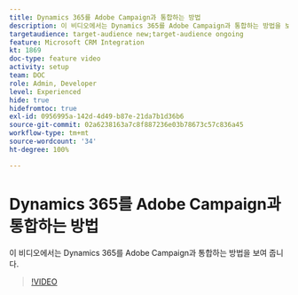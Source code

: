 ```yaml
---
title: Dynamics 365를 Adobe Campaign과 통합하는 방법
description: 이 비디오에서는 Dynamics 365를 Adobe Campaign과 통합하는 방법을 보여 줍니다.
targetaudience: target-audience new;target-audience ongoing
feature: Microsoft CRM Integration
kt: 1869
doc-type: feature video
activity: setup
team: DOC
role: Admin, Developer
level: Experienced
hide: true
hidefromtoc: true
exl-id: 0956995a-142d-4d49-b87e-21da7b1d36b6
source-git-commit: 02a6238163a7c8f887236e03b78673c57c836a45
workflow-type: tm+mt
source-wordcount: '34'
ht-degree: 100%

---
```


# Dynamics 365를 Adobe Campaign과 통합하는 방법

이 비디오에서는 Dynamics 365를 Adobe Campaign과 통합하는 방법을 보여 줍니다.

>[!VIDEO](https://video.tv.adobe.com/v/23837?quality=12)
